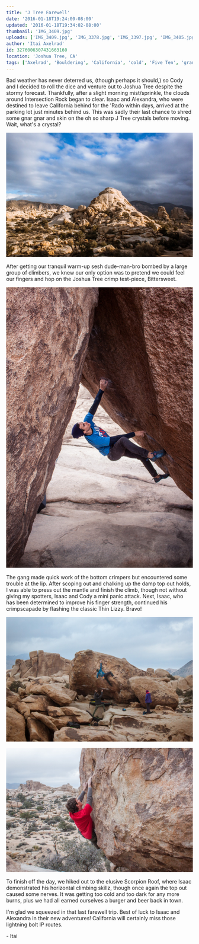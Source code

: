 ```yaml
---
title: 'J Tree Farewell'
date: '2016-01-18T19:24:00-08:00'
updated: '2016-01-18T19:34:02-08:00'
thumbnail: 'IMG_3409.jpg'
uploads: ['IMG_3409.jpg', 'IMG_3378.jpg', 'IMG_3397.jpg', 'IMG_3405.jpg']
author: 'Itai Axelrad'
id: 3276006307431663160
location: 'Joshua Tree, CA'
tags: ['Axelrad', 'Bouldering', 'California', 'cold', 'Five Ten', 'granite', 'highball', 'Isaac', 'Joshua', 'Palatt', 'Tree']
---
```


Bad weather has never deterred us, (though perhaps it should,) so Cody and I decided to roll the dice and venture out to Joshua Tree despite the stormy forecast. Thankfully, after a slight morning mist/sprinkle, the clouds around Intersection Rock began to clear. Isaac and Alexandra, who were destined to leave California behind for the 'Rado within days, arrived at the parking lot just minutes behind us. This was sadly their last chance to shred some gnar gnar and skin on the oh so sharp J Tree crystals before moving. Wait, what's a crystal?

![The Bong in all its glory.](uploads/IMG_3409.jpg)

After getting our tranquil warm-up sesh dude-man-bro bombed by a large group of climbers, we knew our only option was to pretend we could feel our fingers and hop on the Joshua Tree crimp test-piece, Bittersweet.

![Itai, on a padless send of Bittersweet (V9). Just kidding, this was a photo op.](uploads/IMG_3378.jpg)

The gang made quick work of the bottom crimpers but encountered some trouble at the lip. After scoping out and chalking up the damp top out holds, I was able to press out the mantle and finish the climb, though not without giving my spotters, Isaac and Cody a mini panic attack. Next, Isaac, who has been determined to improve his finger strength, continued his crimpscapade by flashing the classic Thin Lizzy. Bravo!

![Isaac, locking things down on Thin Lizzy (V8).](uploads/IMG_3397.jpg)

![Cody, discovering a new problem just around the corner.](uploads/IMG_3405.jpg)

To finish off the day, we hiked out to the elusive Scorpion Roof, where Isaac demonstrated his horizontal climbing skillz, though once again the top out caused some nerves. It was getting too cold and too dark for any more burns, plus we had all earned ourselves a burger and beer back in town.

I'm glad we squeezed in that last farewell trip. Best of luck to Isaac and Alexandra in their new adventures! California will certainly miss those lightning bolt IP routes.

\- Itai

